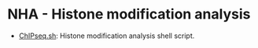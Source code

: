 NHA - Histone modification analysis
========
* [ChIPseq.sh](./ChIPseq.sh): Histone modification analysis shell script.          
